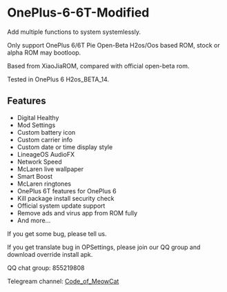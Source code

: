 # OnePlus-6-6T-Modified

Add multiple functions to system systemlessly.

Only support OnePlus 6/6T Pie Open-Beta H2os/Oos based ROM, stock or alpha ROM may bootloop.

Based from XiaoJiaROM, compared with official open-beta rom.

Tested in OnePlus 6 H2os_BETA_14.

## Features
* Digital Healthy
* Mod Settings
* Custom battery icon
* Custom carrier info
* Custom date or time display style
* LineageOS AudioFX
* Network Speed
* McLaren live wallpaper
* Smart Boost
* McLaren ringtones
* OnePlus 6T features for OnePlus 6
* Kill package install security check
* Official system update support
* Remove ads and virus app from ROM fully
* And more...

If you get some bug, please tell us.

If you get translate bug in OPSettings, please join our QQ group and download override install apk.

QQ chat group: 855219808

Telegream channel: [Code_of_MeowCat](http://t.me/Code_of_MeowCat)
